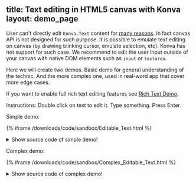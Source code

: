 title: Text editing in HTML5 canvas with Konva
layout: demo_page
---

User can't directly edit `Konva.Text` content for [many reasons](https://www.w3.org/TR/2dcontext/#best-practices). In fact canvas API is not designed for such purpose.
It is possible to emulate text editing on canvas (by drawing blinking cursor, emulate selection, etc).
Konva has not support for such case. We recommend to edit the user input outside of your canvas with native DOM elements such as `input` or `textarea`.

Here we will create two demos. Basic demo for general understanding of the technic. And the more complex one, used in real-word app that cover more edge cases.

If you want to enable full rich text editing features see [Rich Text Demo](/docs/sandbox/Rich_Text.html).

Instructions: Double click on text to edit it. Type something. Press Enter.

Simple demo:

{% iframe /downloads/code/sandbox/Editable_Text.html %}

<details><summary>Show source code of simple demo!</summary>
<p>
{% include_code Konva Editable text Demo sandbox/Editable_Text.html %}
</p>
</details>

Complex demo:

{% iframe /downloads/code/sandbox/Complex_Editable_Text.html %}

<details><summary>Show source code of complex demo!</summary>
<p>
{% include_code Canvas Complex Text Demo sandbox/Complex_Editable_Text.html %}
</p>
</details>